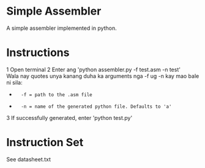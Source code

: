 # Simple Assembler

A simple assembler implemented in python.

# Instructions

1   Open terminal
2   Enter ang 'python assembler.py -f test.asm -n test'  
	Wala nay quotes unya kanang duha ka arguments nga -f ug -n kay mao bale ni sila:  
*       -f = path to the .asm file  
*       -n = name of the generated python file. Defaults to 'a'
3   If successfully generated, enter 'python test.py'

# Instruction Set

See datasheet.txt
